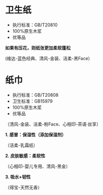 # 卫生纸

- 执行标准：GB/T20810
- 100%原生木浆
- 优等品


**如果有压花，则纸张更加柔软蓬松**


(维达-蓝色经典、清风-金装、洁柔-黑Face）

# 纸巾

- 执行标准：GB/T20808
- 卫生标准：GB15979
- 100%原生木浆
- 优等品

（清风-金装、洁柔-粉Face、心相印-茶语·丝享）


**1. 感冒：保湿性（添加保湿剂）**

（洁柔-乳霜纸）

**2. 皮肤敏感：柔软性**

（心相印-婴儿专用、清风-黑金）

**3. 吸水+韧性**

（得宝-天然无香）
